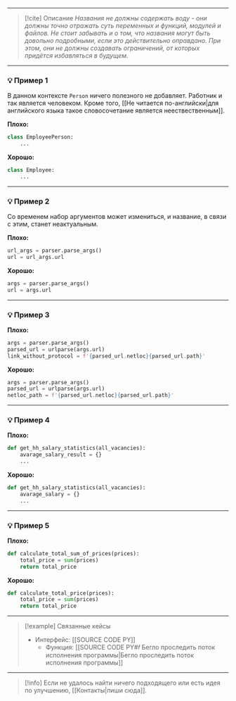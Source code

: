 ***

> [!cite] Описание
>_Названия не должны содержать воду - они должны точно отражать суть переменных и функций, модулей и файлов. Не стоит забывать и о том, что названия могут быть довольно подробными, если это действительно оправдано. При этом, они не должны создавать ограничений, от которых придётся избавляться в будущем._

***
### 💡 Пример 1
В данном контексте `Person` ничего полезного не добавляет. Работник и так является человеком. Кроме того, [[Не читается по-английски|для английского языка такое словосочетание является неествественным]].

**Плохо:**
```python
class EmployeePerson:
	...
```

**Хорошо:**
```python
class Employee:
	...
```

***
### 💡 Пример 2
Со временем набор аргументов может измениться, и название, в связи с этим, станет неактуальным.

**Плохо:**
```python
url_args = parser.parse_args()
url = url_args.url
```

**Хорошо:**
```python
args = parser.parse_args()
url = args.url
```

***
### 💡 Пример 3


**Плохо:**
```python
args = parser.parse_args()
parsed_url = urlparse(args.url)
link_without_protocol = f'{parsed_url.netloc}{parsed_url.path}'
```

**Хорошо:**
```python
args = parser.parse_args()
parsed_url = urlparse(args.url)
netloc_path = f'{parsed_url.netloc}{parsed_url.path}'
```

***
### 💡 Пример 4


**Плохо:**
```python
def get_hh_salary_statistics(all_vacancies):
	avarage_salary_result = {}
	...
```

**Хорошо:**
```python
def get_hh_salary_statistics(all_vacancies):
	avarage_salary = {}
	...
```

***
### 💡 Пример 5


**Плохо:**
```python
def calculate_total_sum_of_prices(prices):
	total_price = sum(prices)
	return total_price
```

**Хорошо:**
```python
def calculate_total_price(prices):
	total_price = sum(prices)
	return total_price
```

***

> [!example] Связанные кейсы
>- Интерфейс: [[SOURCE CODE PY]]
>	- Функция: [[SOURCE CODE PY#𝑓 Бегло проследить поток исполнения программы|Бегло проследить поток исполнения программы]]

***

> [!info]
> Если не удалось найти ничего подходящего или есть идея по улучшению, [[Контакты|пиши сюда]].
